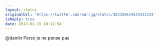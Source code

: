 ```yaml
---
layout: status
originalUrl: 'https://twitter.com/marcgg/status/302359824543412224'
isReply: true
date: 2013-02-15 10:12:54
---
```


@damln Perso je ne pense pas
